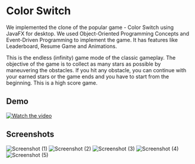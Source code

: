 # Color Switch
We implemented the clone of the popular game - Color Switch using JavaFX for desktop. We used Object-Oriented Programming Concepts and Event-Driven Programming to implement the game. It has features like Leaderboard, Resume Game and Animations.

This is the endless (infinity) game mode of the classic gameplay. The objective of the game is to collect as many stars as possible by maneuvering the obstacles. If you hit any obstacle, you can continue with your earned stars or the game ends and you have to start from the beginning. This is a high score game. 

## Demo
[![Watch the video](https://user-images.githubusercontent.com/55681233/118397168-57c43180-b670-11eb-8582-540f4055872f.png)](https://www.youtube.com/watch?v=4ckImZfuzFI)

## Screenshots
![Screenshot (1)](https://user-images.githubusercontent.com/55681233/118397171-598df500-b670-11eb-94d0-10cbb1067d36.png)
![Screenshot (2)](https://user-images.githubusercontent.com/55681233/118397172-5a268b80-b670-11eb-8b1e-ed62e772b06f.png)
![Screenshot (3)](https://user-images.githubusercontent.com/55681233/118397173-5a268b80-b670-11eb-986b-f920146c7429.png)
![Screenshot (4)](https://user-images.githubusercontent.com/55681233/118397174-5abf2200-b670-11eb-8e48-9c20311ab53b.png)
![Screenshot (5)](https://user-images.githubusercontent.com/55681233/118397175-5b57b880-b670-11eb-9bea-6f25a69ad835.png)

